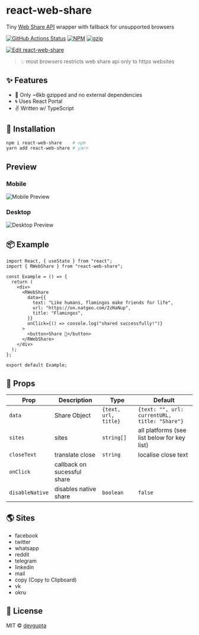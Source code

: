 # react-web-share

Tiny [Web Share API](https://developer.mozilla.org/en-US/docs/Web/API/Navigator/share) wrapper with fallback for unsupported browsers

[![GitHub Actions Status](https://github.com/hc-oss/react-web-share/workflows/NodeJS/badge.svg)](https://github.com/hc-oss/react-web-share/actions)
[![NPM](https://img.shields.io/npm/v/react-web-share.svg)](https://npm.im/react-web-share)
[![gzip](https://badgen.net/bundlephobia/minzip/react-web-share@latest)](https://bundlephobia.com/result?p=react-web-share@latest)

[![Edit react-web-share](https://codesandbox.io/static/img/play-codesandbox.svg)](https://codesandbox.io/s/react-web-share-46skt)

> 💡 most browsers restricts web share api only to https websites

## ✨ Features

- 🍃 Only ~6kb gzipped and no external dependencies
- 🌀 Uses React Portal
- ✌ Written w/ TypeScript

## 🔧 Installation

```bash
npm i react-web-share    # npm
yarn add react-web-share # yarn
```

## Preview

### Mobile

![Mobile Preview](https://user-images.githubusercontent.com/5774849/188565874-177a6cc4-0521-4f14-8339-4c31f1476a5d.jpg)

### Desktop

![Desktop Preview](https://user-images.githubusercontent.com/5774849/188565984-5782d979-b57b-4b6d-9135-591f77ea8ee7.jpg)

## 📦 Example

```tsx
import React, { useState } from "react";
import { RWebShare } from "react-web-share";

const Example = () => {
  return (
    <div>
      <RWebShare
        data={{
          text: "Like humans, flamingos make friends for life",
          url: "https://on.natgeo.com/2zHaNup",
          title: "Flamingos",
        }}
        onClick={() => console.log("shared successfully!")}
      >
        <button>Share 🔗</button>
      </RWebShare>
    </div>
  );
};

export default Example;
```

## 👀 Props

| Prop            | Description                 | Type                 | Default                                       |
| --------------- | --------------------------- | -------------------- | --------------------------------------------- |
| `data`          | Share Object                | `{text, url, title}` | `{text: "", url: currentURL, title: "Share"}` |
| `sites`         | sites                       | `string[]`           | all platforms (see list below for key list)   |
| `closeText`     | translate close             | `string`             | localise close text                           |
| `onClick`       | callback on sucessful share |                      |                                               |
| `disableNative` | disables native share       | `boolean`            | `false`                                       |

## 🌎 Sites

- facebook
- twitter
- whatsapp
- reddit
- telegram
- linkedin
- mail
- copy (Copy to Clipboard)
- vk
- okru

## 📜 License

MIT &copy; [devgupta](https://github.com/devgupta007)
